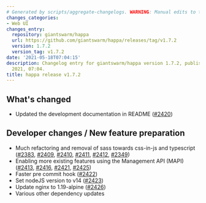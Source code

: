 ```yaml
---
# Generated by scripts/aggregate-changelogs. WARNING: Manual edits to this files will be overwritten.
changes_categories:
- Web UI
changes_entry:
  repository: giantswarm/happa
  url: https://github.com/giantswarm/happa/releases/tag/v1.7.2
  version: 1.7.2
  version_tag: v1.7.2
date: '2021-05-18T07:04:15'
description: Changelog entry for giantswarm/happa version 1.7.2, published on 18 May
  2021, 07:04.
title: happa release v1.7.2
---
```


## What's changed

- Updated the development documentation in README ([#2420](https://github.com/giantswarm/happa/pull/2420))

## Developer changes / New feature preparation

- Much refactoring and removal of sass towards css-in-js and typescript ([#2383](https://github.com/giantswarm/happa/pull/2383), [#2409](https://github.com/giantswarm/happa/pull/2409), [#2410](https://github.com/giantswarm/happa/pull/2410), [#2411](https://github.com/giantswarm/happa/pull/2411), [#2412](https://github.com/giantswarm/happa/pull/2412), [#2349](https://github.com/giantswarm/happa/pull/2349))
- Enabling more existing features using the Management API (MAPI) ([#2413](https://github.com/giantswarm/happa/pull/2413), [#2416](https://github.com/giantswarm/happa/pull/2416), [#2421](https://github.com/giantswarm/happa/pull/2421), [#2425](https://github.com/giantswarm/happa/pull/2425))
- Faster pre commit hook ([#2422](https://github.com/giantswarm/happa/pull/2422))
- Set nodeJS version to v14 ([#2423](https://github.com/giantswarm/happa/pull/2423))
- Update nginx to 1.19-alpine ([#2426](https://github.com/giantswarm/happa/pull/2426))
- Various other dependency updates
